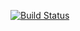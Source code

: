 [![Build Status](https://travis-ci.org/lchsk/language-monster.svg?branch=master)](https://travis-ci.org/lchsk/language-monster)
